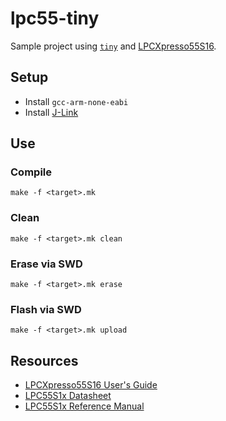 # lpc55-tiny
Sample project using [`tiny`](https://github.com/ryanplusplus/tiny) and [LPCXpresso55S16](https://www.nxp.com/design/development-boards/lpcxpresso-boards/lpcxpresso55s16-development-board:LPC55S16-EVK).

## Setup
- Install `gcc-arm-none-eabi`
- Install [J-Link](https://www.segger.com/downloads/jlink/#J-LinkSoftwareAndDocumentationPack)

## Use
### Compile
```shell
make -f <target>.mk
```

### Clean
```shell
make -f <target>.mk clean
```

### Erase via SWD
```shell
make -f <target>.mk erase
```

### Flash via SWD
```shell
make -f <target>.mk upload
```

## Resources
- [LPCXpresso55S16 User's Guide](https://www.nxp.com/docs/en/user-guide/UMLPCXPRESSO55S16.pdf)
- [LPC55S1x Datasheet](https://www.nxp.com/docs/en/nxp/data-sheets/LPC55S1x_PDS.pdf)
- [LPC55S1x Reference Manual](https://www.mouser.com/pdfDocs/UM11295.pdf)
